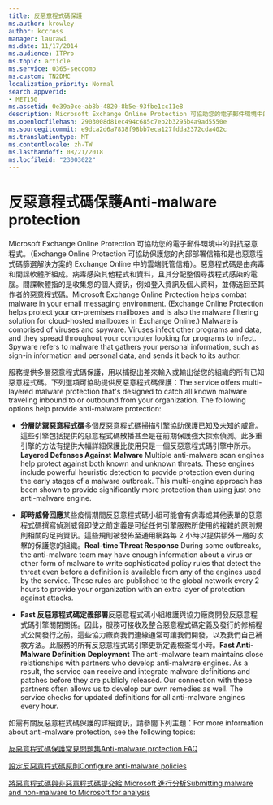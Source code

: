 ```yaml
---
title: 反惡意程式碼保護
ms.author: krowley
author: kccross
manager: laurawi
ms.date: 11/17/2014
ms.audience: ITPro
ms.topic: article
ms.service: O365-seccomp
ms.custom: TN2DMC
localization_priority: Normal
search.appverid:
- MET150
ms.assetid: 0e39a0ce-ab8b-4820-8b5e-93fbe1cc11e8
description: Microsoft Exchange Online Protection 可協助您的電子郵件環境中的對抗惡意程式。惡意程式碼是由病毒和間諜軟體所組成。病毒感染其他程式和資料，且其分配整個尋找程式感染的電腦。間諜軟體指的是收集您的個人資訊，例如登入資訊及個人資料，並傳送回至其作者的惡意程式碼。
ms.openlocfilehash: 2903008d81ec494c685c7eb2b3295b4a9ad5550e
ms.sourcegitcommit: e9dca2d6a7838f98bb7eca127fdda2372cda402c
ms.translationtype: MT
ms.contentlocale: zh-TW
ms.lasthandoff: 08/21/2018
ms.locfileid: "23003022"
---
```

# <a name="anti-malware-protection"></a><span data-ttu-id="eae8b-106">反惡意程式碼保護</span><span class="sxs-lookup"><span data-stu-id="eae8b-106">Anti-malware protection</span></span>

<span data-ttu-id="eae8b-p102">Microsoft Exchange Online Protection 可協助您的電子郵件環境中的對抗惡意程式。（Exchange Online Protection 可協助保護您的內部部署信箱和是也惡意程式碼篩選解決方案的 Exchange Online 中的雲端託管信箱）。惡意程式碼是由病毒和間諜軟體所組成。病毒感染其他程式和資料，且其分配整個尋找程式感染的電腦。間諜軟體指的是收集您的個人資訊，例如登入資訊及個人資料，並傳送回至其作者的惡意程式碼。</span><span class="sxs-lookup"><span data-stu-id="eae8b-p102">Microsoft Exchange Online Protection helps combat malware in your email messaging environment. (Exchange Online Protection helps protect your on-premises mailboxes and is also the malware filtering solution for cloud-hosted mailboxes in Exchange Online.) Malware is comprised of viruses and spyware. Viruses infect other programs and data, and they spread throughout your computer looking for programs to infect. Spyware refers to malware that gathers your personal information, such as sign-in information and personal data, and sends it back to its author.</span></span> 
  
<span data-ttu-id="eae8b-p103">服務提供多層惡意程式碼保護，用以捕捉出差來輸入或輸出從您的組織的所有已知惡意程式碼。下列選項可協助提供反惡意程式碼保護：</span><span class="sxs-lookup"><span data-stu-id="eae8b-p103">The service offers multi-layered malware protection that's designed to catch all known malware traveling inbound to or outbound from your organization. The following options help provide anti-malware protection:</span></span>
  
- <span data-ttu-id="eae8b-p104">**分層防禦惡意程式碼**多個反惡意程式碼掃描引擎協助保護已知及未知的威脅。這些引擎包括提供的惡意程式碼散播甚至是在前期保護強大探索偵測。此多重引擎的方法有提供大幅詳細保護比使用只是一個反惡意程式碼引擎中所示。</span><span class="sxs-lookup"><span data-stu-id="eae8b-p104">**Layered Defenses Against Malware** Multiple anti-malware scan engines help protect against both known and unknown threats. These engines include powerful heuristic detection to provide protection even during the early stages of a malware outbreak. This multi-engine approach has been shown to provide significantly more protection than using just one anti-malware engine.</span></span> 
    
- <span data-ttu-id="eae8b-p105">**即時威脅回應**某些疫情期間反惡意程式碼小組可能會有病毒或其他表單的惡意程式碼撰寫偵測威脅即使之前定義是可從任何引擎服務所使用的複雜的原則規則相關的足夠資訊。這些規則被發佈至通用網路每 2 小時以提供額外一層的攻擊的保護您的組織。</span><span class="sxs-lookup"><span data-stu-id="eae8b-p105">**Real-time Threat Response** During some outbreaks, the anti-malware team may have enough information about a virus or other form of malware to write sophisticated policy rules that detect the threat even before a definition is available from any of the engines used by the service. These rules are published to the global network every 2 hours to provide your organization with an extra layer of protection against attacks.</span></span> 
    
- <span data-ttu-id="eae8b-p106">**Fast 反惡意程式碼定義部署**反惡意程式碼小組維護與協力廠商開發反惡意程式碼引擎關閉關係。因此，服務可接收及整合惡意程式碼定義及發行的修補程式公開發行之前。這些協力廠商我們連線通常可讓我們開發，以及我們自己補救方法。此服務的所有反惡意程式碼引擎更新定義檢查每小時。</span><span class="sxs-lookup"><span data-stu-id="eae8b-p106">**Fast Anti-Malware Definition Deployment** The anti-malware team maintains close relationships with partners who develop anti-malware engines. As a result, the service can receive and integrate malware definitions and patches before they are publicly released. Our connection with these partners often allows us to develop our own remedies as well. The service checks for updated definitions for all anti-malware engines every hour.</span></span> 
    
<span data-ttu-id="eae8b-122">如需有關反惡意程式碼保護的詳細資訊，請參閱下列主題：</span><span class="sxs-lookup"><span data-stu-id="eae8b-122">For more information about anti-malware protection, see the following topics:</span></span> 
  
[<span data-ttu-id="eae8b-123">反惡意程式碼保護常見問題集</span><span class="sxs-lookup"><span data-stu-id="eae8b-123">Anti-malware protection FAQ </span></span>](anti-malware-protection-faq-eop.md)
  
[<span data-ttu-id="eae8b-124">設定反惡意程式碼原則</span><span class="sxs-lookup"><span data-stu-id="eae8b-124">Configure anti-malware policies</span></span>](configure-anti-malware-policies.md)
  
[<span data-ttu-id="eae8b-125">將惡意程式碼與非惡意程式碼提交給 Microsoft 進行分析</span><span class="sxs-lookup"><span data-stu-id="eae8b-125">Submitting malware and non-malware to Microsoft for analysis</span></span>](submitting-malware-and-non-malware-to-microsoft-for-analysis.md)
  

